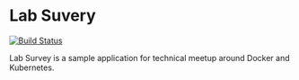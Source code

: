 # Lab Suvery

[![Build Status](https://dev.azure.com/riges/LabSurvey/_apis/build/status/LabSurvey%20CI)](https://dev.azure.com/riges/LabSurvey/_build/latest?definitionId=4)

Lab Survey is a sample application for technical meetup around Docker and Kubernetes.
